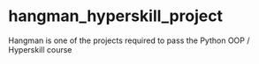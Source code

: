 # hangman_hyperskill_project
Hangman is one of the projects required to pass the Python OOP / Hyperskill course
